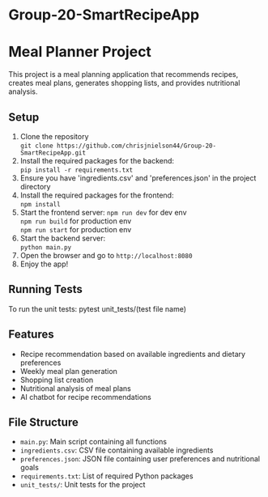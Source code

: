# Group-20-SmartRecipeApp


# Meal Planner Project
This project is a meal planning application that recommends recipes,
creates meal plans, generates shopping lists, and provides nutritional
analysis.

## Setup
1. Clone the repository \
`git clone https://github.com/chrisjnielson44/Group-20-SmartRecipeApp.git`
2. Install the required packages for the backend: \
`pip install -r requirements.txt`
3. Ensure you have 'ingredients.csv' and 'preferences.json' in the
project directory
4. Install the required packages for the frontend: \
`npm install`
5. Start the frontend server:
`npm run dev` for dev env \
`npm run build` for production env \
`npm run start` for production env
6. Start the backend server: \
`python main.py`
7. Open the browser and go to `http://localhost:8080`
8. Enjoy the app!

## Running Tests
To run the unit tests:
pytest unit_tests/(test file name)

## Features
- Recipe recommendation based on available ingredients and dietary
preferences
- Weekly meal plan generation
- Shopping list creation
- Nutritional analysis of meal plans
- AI chatbot for recipe recommendations

## File Structure
- `main.py`: Main script containing all functions
- `ingredients.csv`: CSV file containing available ingredients
- `preferences.json`: JSON file containing user preferences and
nutritional goals
- `requirements.txt`: List of required Python packages
- `unit_tests/`: Unit tests for the project
